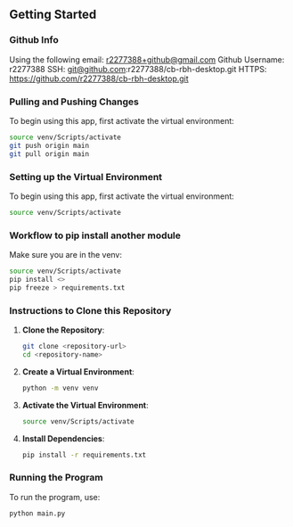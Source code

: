 ## Getting Started

### Github Info
Using the following email: r2277388+github@gmail.com
Github Username: r2277388
SSH: git@github.com:r2277388/cb-rbh-desktop.git
HTTPS: https://github.com/r2277388/cb-rbh-desktop.git

### Pulling and Pushing Changes

To begin using this app, first activate the virtual environment:

```bash
source venv/Scripts/activate
git push origin main
git pull origin main
```

### Setting up the Virtual Environment

To begin using this app, first activate the virtual environment:

```bash
source venv/Scripts/activate
```

### Workflow to pip install another module

Make sure you are in the venv:

```bash
source venv/Scripts/activate
pip install <>
pip freeze > requirements.txt
```

### Instructions to Clone this Repository

1. **Clone the Repository**:
    ```bash
    git clone <repository-url>
    cd <repository-name>
    ```

2. **Create a Virtual Environment**:
    ```bash
    python -m venv venv
    ```

3. **Activate the Virtual Environment**:
    ```bash
    source venv/Scripts/activate
    ```

4. **Install Dependencies**:
    ```bash
    pip install -r requirements.txt
    ```

### Running the Program

To run the program, use:

```bash
python main.py
```